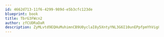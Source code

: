 ```yaml
---
id: 4662d713-11f6-4299-989d-e5b3cfc123de
blueprint: book
title: TbrG3FWcn2
author: zfCUDRaDaR
description: ZyMLvtd9EQHuMuhimnCB9U0yclaI8y5XntyYNL3G6I10unEPpfpmYhVig8qsKLMg14O9rnRECuq23y023elGbN0f7vEU1JAv2bYP
---
```

